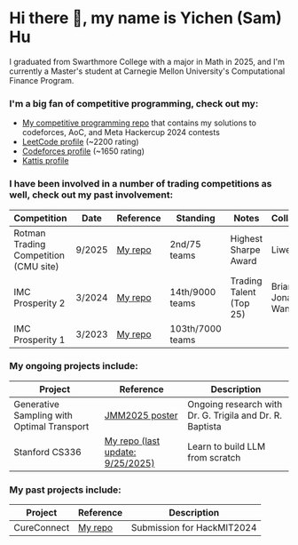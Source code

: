 # Hi there 👋, my name is Yichen (Sam) Hu

I graduated from Swarthmore College with a major in Math in 2025, and I'm currently a Master's student at Carnegie Mellon University's Computational Finance Program.

### I'm a big fan of competitive programming, check out my:

- [My competitive programming repo](https://github.com/samhuyc/Competitive-Programming-Prep) that contains my solutions to codeforces, AoC, and Meta Hackercup 2024 contests
- [LeetCode profile](https://leetcode.com/u/bronzekiller2017/) (~2200 rating)
- [Codeforces profile](https://codeforces.com/profile/samhuyc) (~1650 rating)
- [Kattis profile](https://open.kattis.com/users/samhuyc)

### I have been involved in a number of trading competitions as well, check out my past involvement:

| Competition | Date | Reference | Standing | Notes | Collaborators |
| --- | --- | --- | --- | --- | --- |
|Rotman Trading Competition (CMU site)| 9/2025 | [My repo](https://github.com/samhuyc/Rotman2025) | 2nd/75 teams | Highest Sharpe Award | Liwen Tang|
|IMC Prosperity 2| 3/2024 | [My repo](https://github.com/samhuyc/IMC2024) | 14th/9000 teams | Trading Talent (Top 25)| Brian Xiang, Jonathan Wang|
|IMC Prosperity 1| 3/2023 | [My repo](https://github.com/samhuyc/IMC2023) | 103th/7000 teams | | | 

### My ongoing projects include:

| Project | Reference | Description | 
| --- | --- | --- | 
| Generative Sampling with Optimal Transport| [JMM2025 poster](https://github.com/samhuyc/Optimal-Transport-based-Gradient-Flow-Model/blob/main/poster.pdf) | Ongoing research with Dr. G. Trigila and Dr. R. Baptista | 
| Stanford CS336 | [My repo (last update: 9/25/2025)](https://github.com/samhuyc/CS336-hw1) | Learn to build LLM from scratch | 

### My past projects include:

| Project | Reference | Description | 
| --- | --- | --- |
| CureConnect| [My repo](https://github.com/samhuyc/Cure-Connect) | Submission for HackMIT2024 |